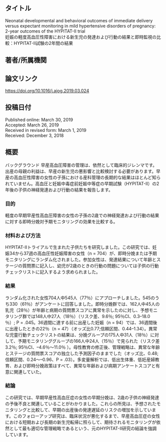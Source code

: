 ## タイトル
Neonatal developmental and behavioral outcomes of immediate delivery versus expectant monitoring in mild hypertensive disorders of pregnancy: 2-year outcomes of the HYPITAT-II trial  
妊娠の軽度高血圧性障害における新生児の発達および行動の結果と即時監視の比較：HYPITAT-II試験の2年間の結果

## 著者/所属機関

## 論文リンク
https://doi.org/10.1016/j.ajog.2019.03.024

## 投稿日付
Published online: March 30, 2019  
Accepted: March 26, 2019  
Received in revised form: March 1, 2019  
Received: December 3, 2018

## 概要
バックグラウンド
早産高血圧障害の管理は、依然として臨床的ジレンマです。出産の母親の利益は、早産の新生児の悪影響と比較検討する必要があります。早産の高血圧性障害の女性の子孫における産科管理の長期的な結果はほとんど知られていません。高血圧と妊娠中毒症前妊娠中等症の早期試験（HYPITAT-II）の2年後の子供の神経発達および行動の結果を報告します。

### 目的
軽度の早期早産性高血圧障害の女性の子孫の2歳での神経発達および行動の結果に対する即時分娩対予期モニタリングの効果を比較する。

### 材料および方法
HYPITAT-IIトライアルで生まれた子供たちを研究しました。この研究では、妊娠34から37週の高血圧性妊娠障害の女性（n = 704）が、即時分娩または予期モニタリングにランダム化されました。参加女性は、発達結果について年齢とステージの質問票に記入し、幼児が2歳のときの行動の問題については子供の行動チェックリストに記入するよう求められました。

### 結果
ランダム化された女性704人中545人（77％）にアプローチしました。545のうち330（61％）がアンケートに回答しました。即時分娩群では、162人中45人の乳児（28％）が年齢と病期の質問票スコアに異常を示したのに対し、予想モニタリング群では148人中27人（18％）（リスク差、9.6％; 95％CI、0.3–18.0 ％）; P = .045。36週間に達する前に出産した妊娠（n = 94）では、36週間後に出産したときの22％（n = 47）（オッズ比0.77;信頼区間、0.44–1.34）。異常な児童行動チェックリストの結果は、分娩グループの175人中31人（18％）に対して、予期モニタリンググループの166人中24人（15％）で見られた（リスク差3.2％; 95％CI、–4.6％〜11.0％ ）。母性教育の修正後、管理戦略は、異常な年齢とステージの質問票スコアの独立した予測因子のままでした（オッズ比、0.48;信頼区間、0.24〜–0.96、P = .03）。多変量解析では、低出生体重、低妊産婦教育、および即時分娩政策はすべて、異常な年齢および病期アンケートスコアと有意に関連していた。

### 結論
この研究では、早期早産性高血圧症の女性の早期分娩は、2歳の子供の神経発達の予後不良と関連していることがわかりました。これらの所見は、予想されたモニタリングと比較して、早期の出産後の発達遅延のリスクの増加を示しています。このフォローアップ研究は、臨床状況が悪化するまで、早産高血圧症の女性における短期および長期の新生児転帰に照らして、期待されるモニタリングが依然として最も適切な管理戦略であるという、元のHYPITAT-II研究の結論を強調しています。

